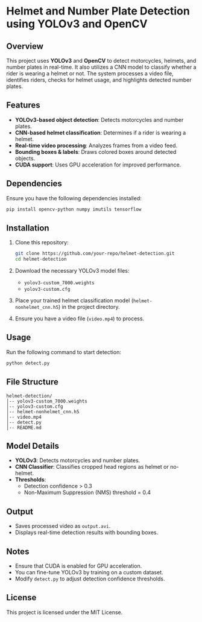 # Helmet and Number Plate Detection using YOLOv3 and OpenCV

## Overview
This project uses **YOLOv3** and **OpenCV** to detect motorcycles, helmets, and number plates in real-time. It also utilizes a CNN model to classify whether a rider is wearing a helmet or not. The system processes a video file, identifies riders, checks for helmet usage, and highlights detected number plates.

## Features
- **YOLOv3-based object detection**: Detects motorcycles and number plates.
- **CNN-based helmet classification**: Determines if a rider is wearing a helmet.
- **Real-time video processing**: Analyzes frames from a video feed.
- **Bounding boxes & labels**: Draws colored boxes around detected objects.
- **CUDA support**: Uses GPU acceleration for improved performance.

## Dependencies
Ensure you have the following dependencies installed:
```bash
pip install opencv-python numpy imutils tensorflow
```

## Installation
1. Clone this repository:
   ```bash
   git clone https://github.com/your-repo/helmet-detection.git
   cd helmet-detection
   ```

2. Download the necessary YOLOv3 model files:
   - `yolov3-custom_7000.weights`
   - `yolov3-custom.cfg`

3. Place your trained helmet classification model (`helmet-nonhelmet_cnn.h5`) in the project directory.

4. Ensure you have a video file (`video.mp4`) to process.

## Usage
Run the following command to start detection:
```bash
python detect.py
```

## File Structure
```
helmet-detection/
│-- yolov3-custom_7000.weights
│-- yolov3-custom.cfg
│-- helmet-nonhelmet_cnn.h5
│-- video.mp4
│-- detect.py
│-- README.md
```

## Model Details
- **YOLOv3**: Detects motorcycles and number plates.
- **CNN Classifier**: Classifies cropped head regions as helmet or no-helmet.
- **Thresholds**:
  - Detection confidence > 0.3
  - Non-Maximum Suppression (NMS) threshold = 0.4

## Output
- Saves processed video as `output.avi`.
- Displays real-time detection results with bounding boxes.

## Notes
- Ensure that CUDA is enabled for GPU acceleration.
- You can fine-tune YOLOv3 by training on a custom dataset.
- Modify `detect.py` to adjust detection confidence thresholds.

## License
This project is licensed under the MIT License.

